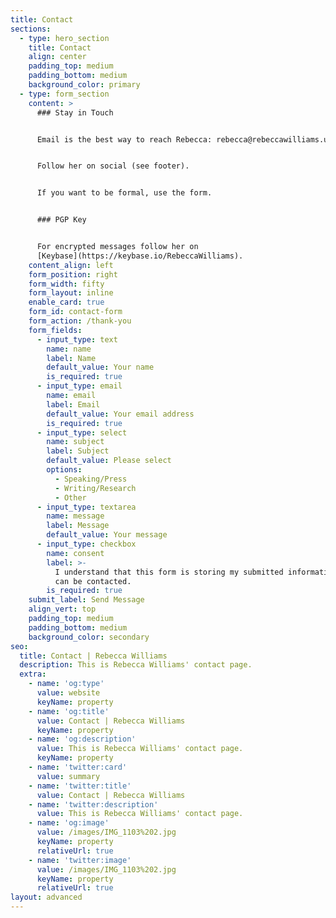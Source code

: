 ```yaml
---
title: Contact
sections:
  - type: hero_section
    title: Contact
    align: center
    padding_top: medium
    padding_bottom: medium
    background_color: primary
  - type: form_section
    content: >
      ### Stay in Touch


      Email is the best way to reach Rebecca: rebecca@rebeccawilliams.us.


      Follow her on social (see footer).


      If you want to be formal, use the form.


      ### PGP Key


      For encrypted messages follow her on
      [Keybase](https://keybase.io/RebeccaWilliams).
    content_align: left
    form_position: right
    form_width: fifty
    form_layout: inline
    enable_card: true
    form_id: contact-form
    form_action: /thank-you
    form_fields:
      - input_type: text
        name: name
        label: Name
        default_value: Your name
        is_required: true
      - input_type: email
        name: email
        label: Email
        default_value: Your email address
        is_required: true
      - input_type: select
        name: subject
        label: Subject
        default_value: Please select
        options:
          - Speaking/Press
          - Writing/Research
          - Other
      - input_type: textarea
        name: message
        label: Message
        default_value: Your message
      - input_type: checkbox
        name: consent
        label: >-
          I understand that this form is storing my submitted information so I
          can be contacted.
        is_required: true
    submit_label: Send Message
    align_vert: top
    padding_top: medium
    padding_bottom: medium
    background_color: secondary
seo:
  title: Contact | Rebecca Williams
  description: This is Rebecca Williams' contact page.
  extra:
    - name: 'og:type'
      value: website
      keyName: property
    - name: 'og:title'
      value: Contact | Rebecca Williams
      keyName: property
    - name: 'og:description'
      value: This is Rebecca Williams' contact page.
      keyName: property
    - name: 'twitter:card'
      value: summary
    - name: 'twitter:title'
      value: Contact | Rebecca Williams
    - name: 'twitter:description'
      value: This is Rebecca Williams' contact page.
    - name: 'og:image'
      value: /images/IMG_1103%202.jpg
      keyName: property
      relativeUrl: true
    - name: 'twitter:image'
      value: /images/IMG_1103%202.jpg
      keyName: property
      relativeUrl: true
layout: advanced
---
```

